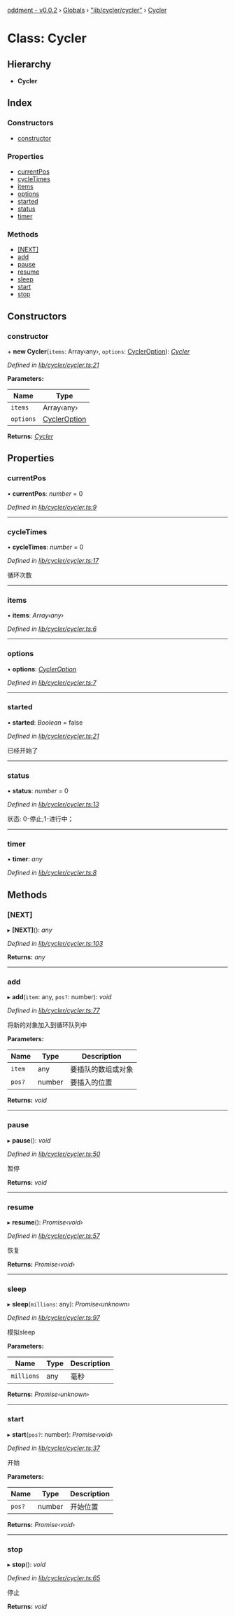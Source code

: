 [oddment - v0.0.2](../README.md) › [Globals](../globals.md) › ["lib/cycler/cycler"](../modules/_lib_cycler_cycler_.md) › [Cycler](_lib_cycler_cycler_.cycler.md)

# Class: Cycler

## Hierarchy

* **Cycler**

## Index

### Constructors

* [constructor](_lib_cycler_cycler_.cycler.md#constructor)

### Properties

* [currentPos](_lib_cycler_cycler_.cycler.md#currentpos)
* [cycleTimes](_lib_cycler_cycler_.cycler.md#cycletimes)
* [items](_lib_cycler_cycler_.cycler.md#items)
* [options](_lib_cycler_cycler_.cycler.md#options)
* [started](_lib_cycler_cycler_.cycler.md#started)
* [status](_lib_cycler_cycler_.cycler.md#status)
* [timer](_lib_cycler_cycler_.cycler.md#timer)

### Methods

* [[NEXT]](_lib_cycler_cycler_.cycler.md#[next])
* [add](_lib_cycler_cycler_.cycler.md#add)
* [pause](_lib_cycler_cycler_.cycler.md#pause)
* [resume](_lib_cycler_cycler_.cycler.md#resume)
* [sleep](_lib_cycler_cycler_.cycler.md#sleep)
* [start](_lib_cycler_cycler_.cycler.md#start)
* [stop](_lib_cycler_cycler_.cycler.md#stop)

## Constructors

###  constructor

\+ **new Cycler**(`items`: Array‹any›, `options`: [CyclerOption](../interfaces/_lib_cycler_cycler_option_.cycleroption.md)): *[Cycler](_lib_cycler_cycler_.cycler.md)*

*Defined in [lib/cycler/cycler.ts:21](https://github.com/youkaisteve/oddment/blob/8e6815a/lib/cycler/cycler.ts#L21)*

**Parameters:**

Name | Type |
------ | ------ |
`items` | Array‹any› |
`options` | [CyclerOption](../interfaces/_lib_cycler_cycler_option_.cycleroption.md) |

**Returns:** *[Cycler](_lib_cycler_cycler_.cycler.md)*

## Properties

###  currentPos

• **currentPos**: *number* = 0

*Defined in [lib/cycler/cycler.ts:9](https://github.com/youkaisteve/oddment/blob/8e6815a/lib/cycler/cycler.ts#L9)*

___

###  cycleTimes

• **cycleTimes**: *number* = 0

*Defined in [lib/cycler/cycler.ts:17](https://github.com/youkaisteve/oddment/blob/8e6815a/lib/cycler/cycler.ts#L17)*

循环次数

___

###  items

• **items**: *Array‹any›*

*Defined in [lib/cycler/cycler.ts:6](https://github.com/youkaisteve/oddment/blob/8e6815a/lib/cycler/cycler.ts#L6)*

___

###  options

• **options**: *[CyclerOption](../interfaces/_lib_cycler_cycler_option_.cycleroption.md)*

*Defined in [lib/cycler/cycler.ts:7](https://github.com/youkaisteve/oddment/blob/8e6815a/lib/cycler/cycler.ts#L7)*

___

###  started

• **started**: *Boolean* = false

*Defined in [lib/cycler/cycler.ts:21](https://github.com/youkaisteve/oddment/blob/8e6815a/lib/cycler/cycler.ts#L21)*

已经开始了

___

###  status

• **status**: *number* = 0

*Defined in [lib/cycler/cycler.ts:13](https://github.com/youkaisteve/oddment/blob/8e6815a/lib/cycler/cycler.ts#L13)*

状态: 0-停止;1-进行中；

___

###  timer

• **timer**: *any*

*Defined in [lib/cycler/cycler.ts:8](https://github.com/youkaisteve/oddment/blob/8e6815a/lib/cycler/cycler.ts#L8)*

## Methods

###  [NEXT]

▸ **[NEXT]**(): *any*

*Defined in [lib/cycler/cycler.ts:103](https://github.com/youkaisteve/oddment/blob/8e6815a/lib/cycler/cycler.ts#L103)*

**Returns:** *any*

___

###  add

▸ **add**(`item`: any, `pos?`: number): *void*

*Defined in [lib/cycler/cycler.ts:77](https://github.com/youkaisteve/oddment/blob/8e6815a/lib/cycler/cycler.ts#L77)*

将新的对象加入到循环队列中

**Parameters:**

Name | Type | Description |
------ | ------ | ------ |
`item` | any | 要插队的数组或对象 |
`pos?` | number | 要插入的位置  |

**Returns:** *void*

___

###  pause

▸ **pause**(): *void*

*Defined in [lib/cycler/cycler.ts:50](https://github.com/youkaisteve/oddment/blob/8e6815a/lib/cycler/cycler.ts#L50)*

暂停

**Returns:** *void*

___

###  resume

▸ **resume**(): *Promise‹void›*

*Defined in [lib/cycler/cycler.ts:57](https://github.com/youkaisteve/oddment/blob/8e6815a/lib/cycler/cycler.ts#L57)*

恢复

**Returns:** *Promise‹void›*

___

###  sleep

▸ **sleep**(`millions`: any): *Promise‹unknown›*

*Defined in [lib/cycler/cycler.ts:97](https://github.com/youkaisteve/oddment/blob/8e6815a/lib/cycler/cycler.ts#L97)*

模拟sleep

**Parameters:**

Name | Type | Description |
------ | ------ | ------ |
`millions` | any | 毫秒  |

**Returns:** *Promise‹unknown›*

___

###  start

▸ **start**(`pos?`: number): *Promise‹void›*

*Defined in [lib/cycler/cycler.ts:37](https://github.com/youkaisteve/oddment/blob/8e6815a/lib/cycler/cycler.ts#L37)*

开始

**Parameters:**

Name | Type | Description |
------ | ------ | ------ |
`pos?` | number | 开始位置  |

**Returns:** *Promise‹void›*

___

###  stop

▸ **stop**(): *void*

*Defined in [lib/cycler/cycler.ts:65](https://github.com/youkaisteve/oddment/blob/8e6815a/lib/cycler/cycler.ts#L65)*

停止

**Returns:** *void*
